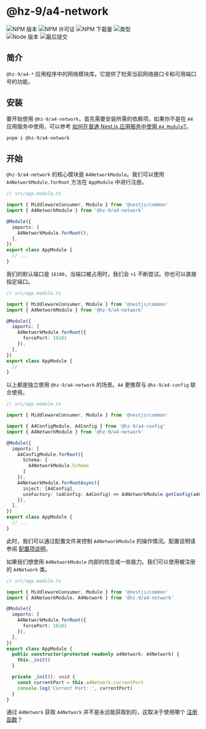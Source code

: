 # @hz-9/a4-network

![NPM 版本][npm-version-url] ![NPM 许可证][npm-license-url] ![NPM 下载量][npm-downloads-url] ![类型][types-url]
<br /> ![Node 版本][node-version-url] ![最后提交][last-commit-url]

[npm-version-url]: https://badgen.net/npm/v/@hz-9/a4-network
[npm-license-url]: https://badgen.net/npm/license/@hz-9/a4-network
[npm-downloads-url]: https://badgen.net/npm/dt/@hz-9/a4-network
[types-url]: https://badgen.net/npm/types/@hz-9/a4-network
[node-version-url]: https://badgen.net/npm/node/@hz-9/a4-network
[last-commit-url]: https://badgen.net/github/last-commit/hz-9/a4

## 简介

`@hz-9/a4-*` 应用程序中的网络模块库。它提供了检索当前网络接口卡和可用端口号的功能。

## 安装

要开始使用 `@hz-9/a4-network`，首先需要安装所需的依赖项。如果你不是在 `A4` 应用服务中使用，可以参考 [如何在普通 Nest.js 应用服务中使用 `A4 Module`?](TODO)。

``` sh
pnpm i @hz-9/a4-network
```

## 开始

`@hz-9/a4-network` 的核心模块是 `A4NetworkModule`。我们可以使用 `A4NetworkModule.forRoot` 方法在 `AppModule` 中进行注册。

``` ts
// src/app.module.ts

import { MiddlewareConsumer, Module } from '@nestjs/common'
import { A4NetworkModule } from '@hz-9/a4-network'

@Module({
  imports: [
    A4NetworkModule.forRoot(),
  ],
})
export class AppModule {
  // ...
}
```

我们的默认端口是 `16100`，当端口被占用时，我们会 `+1` 不断尝试。你也可以直接指定端口。

``` ts
// src/app.module.ts

import { MiddlewareConsumer, Module } from '@nestjs/common'
import { A4NetworkModule } from '@hz-9/a4-network'

@Module({
  imports: [
    A4NetworkModule.forRoot({
      forcePort: 16101
    }),
  ],
})
export class AppModule {
  // ...
}
```

以上都是独立使用 `@hz-9/a4-network` 的场景。`A4` 更推荐与 `@hz-9/a4-config` 联合使用。

``` ts
// src/app.module.ts

import { MiddlewareConsumer, Module } from '@nestjs/common'

import { A4ConfigModule, A4Config } from '@hz-9/a4-config'
import { A4NetworkModule } from '@hz-9/a4-network'

@Module({
  imports: [
    A4ConfigModule.forRoot({
      Schema: [
        A4NetworkModule.Schema
      ]
    }),
    A4NetworkModule.forRootAsync({
      inject: [A4Config],
      useFactory: (a4Config: A4Config) => A4NetworkModule.getConfig(a4Config),
    }),
  ],
})
export class AppModule {
  // ...
}
```

此时，我们可以通过配置文件来控制 `A4NetworkModule` 的操作情况。配置说明请参阅 [配置项说明](./options)。

如果我们想使用 `A4NetworkModule` 内部的信息或一些能力。我们可以使用被注册的 `A4Network` 类。

``` ts
// src/app.module.ts

import { MiddlewareConsumer, Module } from '@nestjs/common'
import { A4NetworkModule, A4Network } from '@hz-9/a4-network'

@Module({
  imports: [
    A4NetworkModule.forRoot({
      forcePort: 16101
    }),
  ],
})
export class AppModule {
  public constructor(protected readonly a4Network: A4Network) {
    this._init()
  }

  private _init(): void {
    const currentPort = this.a4Network.currentPort
    console.log('Current Port: ', currentPort)
  }
}
```

通过 `A4Network` 获取 `A4Network` 并不是永远能获取到的，这取决于使用哪个 [注册函数](../../overview/internal/module-register.html)？
